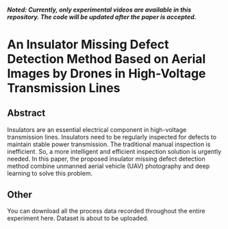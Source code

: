 ##### Noted: Currently, only experimental videos are available in this repository. The code will be updated after the paper is accepted.

# An Insulator Missing Defect Detection Method Based on Aerial Images by Drones in High-Voltage Transmission Lines



## Abstract

Insulators are an essential electrical component in high-voltage transmission lines. Insulators need to be regularly inspected for defects to maintain stable power transmission. The traditional manual inspection is inefficient. So, a more intelligent and efficient inspection solution is urgently needed. In this paper, the proposed insulator missing defect detection method combine unmanned aerial vehicle (UAV) photography and deep learning to solve this problem. 



## Other

You can download all the process data recorded throughout the entire experiment here. Dataset is about to be uploaded.


